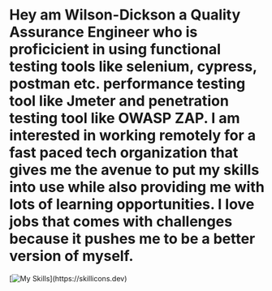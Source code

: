 #  Hey am Wilson-Dickson a Quality Assurance Engineer who is proficicient in using functional testing tools like selenium, cypress, postman etc. performance testing tool like Jmeter and penetration testing tool like OWASP ZAP. I am interested in working remotely for a fast paced tech organization that gives me the avenue to put my skills into use while also providing me with lots of learning opportunities. I love jobs that comes with challenges because it pushes me to be a better version of myself.

[![My Skills](https://skillicons.dev/icons?i=js,html,css,cypress,eclipse,java,postgres,postman,py,pycharm,vscode,)](https://skillicons.dev)

